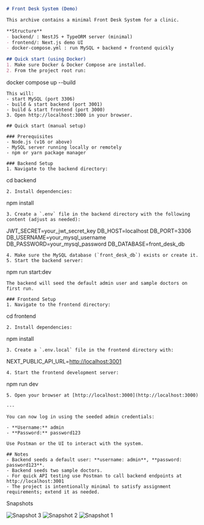 ```markdown
# Front Desk System (Demo)

This archive contains a minimal Front Desk System for a clinic.

**Structure**  
- backend/ : NestJS + TypeORM server (minimal)  
- frontend/: Next.js demo UI  
- docker-compose.yml : run MySQL + backend + frontend quickly  

## Quick start (using Docker)  
1. Make sure Docker & Docker Compose are installed.  
2. From the project root run:  
```

docker compose up --build

```
This will:  
- start MySQL (port 3306)  
- build & start backend (port 3001)  
- build & start frontend (port 3000)  
3. Open http://localhost:3000 in your browser.

## Quick start (manual setup)  

### Prerequisites  
- Node.js (v16 or above)  
- MySQL server running locally or remotely  
- npm or yarn package manager  

### Backend Setup  
1. Navigate to the backend directory:  
```

cd backend

```
2. Install dependencies:  
```

npm install

```
3. Create a `.env` file in the backend directory with the following content (adjust as needed):  
```

JWT\_SECRET=your\_jwt\_secret\_key
DB\_HOST=localhost
DB\_PORT=3306
DB\_USERNAME=your\_mysql\_username
DB\_PASSWORD=your\_mysql\_password
DB\_DATABASE=front\_desk\_db

```
4. Make sure the MySQL database (`front_desk_db`) exists or create it.  
5. Start the backend server:  
```

npm run start\:dev

```
The backend will seed the default admin user and sample doctors on first run.

### Frontend Setup  
1. Navigate to the frontend directory:  
```

cd frontend

```
2. Install dependencies:  
```

npm install

```
3. Create a `.env.local` file in the frontend directory with:  
```

NEXT\_PUBLIC\_API\_URL=[http://localhost:3001](http://localhost:3001)

```
4. Start the frontend development server:  
```

npm run dev

```
5. Open your browser at [http://localhost:3000](http://localhost:3000)

---

You can now log in using the seeded admin credentials:

- **Username:** admin  
- **Password:** password123

Use Postman or the UI to interact with the system.

## Notes  
- Backend seeds a default user: **username: admin**, **password: password123**.  
- Backend seeds two sample doctors.  
- For quick API testing use Postman to call backend endpoints at http://localhost:3001  
- The project is intentionally minimal to satisfy assignment requirements; extend it as needed.
```
Snapshots

![Snapshot 3](https://github.com/user-attachments/assets/13f75aa1-a1e3-4979-bca5-1a5291ea94ab)
![Snapshot 2](https://github.com/user-attachments/assets/17000def-27b4-49ee-8377-40577d790fd6)
![Snapshot 1](https://github.com/user-attachments/assets/fd861ae0-5c0d-4417-857e-4fe0b0382dec)
